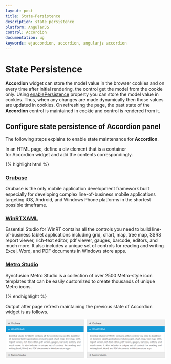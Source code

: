 ```yaml
---
layout: post
title: State-Persistence
description: state persistence
platform: AngularJS
control: Accordion 
documentation: ug
keywords: ejaccordion, accordion, angularjs accordion
---
```


# State Persistence

**Accordion** widget can store the model value in the browser cookies and on every time after initial rendering, the control get the model from the cookie only. Using [enablePersistence](https://help.syncfusion.com/api/js/ejaccordion#members:enablepersistence) property you can store the model value in cookies. Thus, when any changes are made dynamically then those values are updated in cookies. On refreshing the page, the past state of the **Accordion** control is maintained in cookie and control is rendered from it.

## Configure state persistence of Accordion panel

The following steps explains to enable state maintenance for **Accordion**.

In an HTML page, define a div element that is a container for Accordion widget and add the contents correspondingly.

{% highlight html %}

   
<div id="accordion" style="width: 500px" ej-accordion e-enablepersistence="true">
    <h3>
        <a href="#">Orubase</a>
    </h3>
    <div>
        <!-- add accordion contents here to load contents under this header -->
        Orubase is the only mobile application development framework built especially for developing complex line-of-business mobile applications targeting iOS, Android, and Windows Phone platforms in the shortest possible timeframe.
    </div>
    <h3>
        <a href="#">WinRTXAML</a>
    </h3>
    <div>
        <!-- add accordion contents here to load contents under this header -->
        Essential Studio for WinRT contains all the controls you need to build line-of-business tablet applications including grid, chart, map, tree map, SSRS report viewer, rich-text editor, pdf viewer, gauges, barcode, editors, and much more. It also includes a unique set of controls for reading and writing Excel, Word, and PDF documents in Windows store apps.
    </div>
    <h3>
        <a href="#">Metro Studio</a>
    </h3>
    <div>
        <!-- add accordion contents here to load contents under this header -->
        Syncfusion Metro Studio is a collection of over 2500 Metro-style icon templates that can be easily customized to create thousands of unique Metro icons.
    </div>
</div>


{% endhighlight %}


Output after page refresh maintaining the previous state of Accordion widget is as follows.


![](State-Persistence_images/State-Persistence_img1.png)
